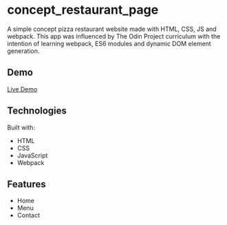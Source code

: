 # concept_restaurant_page

A simple concept pizza restaurant website made with HTML, CSS, JS and webpack. This app was influenced by The Odin Project curriculum with the intention of learning webpack, ES6 modules and dynamic DOM element generation.

## Demo
<a href="https://rickscode.github.io/concept_restaurant_page/" rel="nofollow">Live Demo</a>

## Technologies
Built with:
* HTML
* CSS
* JavaScript
* Webpack

## Features
* Home
* Menu
* Contact